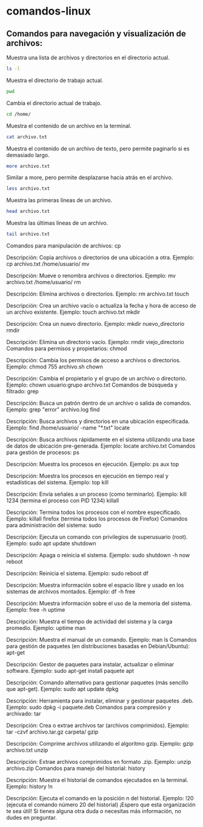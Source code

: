 # comandos-linux

## Comandos para navegación y visualización de archivos:

Muestra una lista de archivos y directorios en el directorio actual.
```bash
ls -l
``` 
Muestra el directorio de trabajo actual.
```bash
pwd
``` 
Cambia el directorio actual de trabajo.
```bash
cd /home/
``` 
Muestra el contenido de un archivo en la terminal.
```bash
cat archivo.txt
``` 
Muestra el contenido de un archivo de texto, pero permite paginarlo si es demasiado largo.
```bash
more archivo.txt
``` 
Similar a more, pero permite desplazarse hacia atrás en el archivo.
```bash
less archivo.txt
``` 
Muestra las primeras líneas de un archivo.
```bash
head archivo.txt
``` 
Muestra las últimas líneas de un archivo.
```bash
tail archivo.txt
``` 


Comandos para manipulación de archivos:
cp

Descripción: Copia archivos o directorios de una ubicación a otra.
Ejemplo: cp archivo.txt /home/usuario/
mv

Descripción: Mueve o renombra archivos o directorios.
Ejemplo: mv archivo.txt /home/usuario/
rm

Descripción: Elimina archivos o directorios.
Ejemplo: rm archivo.txt
touch

Descripción: Crea un archivo vacío o actualiza la fecha y hora de acceso de un archivo existente.
Ejemplo: touch archivo.txt
mkdir

Descripción: Crea un nuevo directorio.
Ejemplo: mkdir nuevo_directorio
rmdir

Descripción: Elimina un directorio vacío.
Ejemplo: rmdir viejo_directorio
Comandos para permisos y propietarios:
chmod

Descripción: Cambia los permisos de acceso a archivos o directorios.
Ejemplo: chmod 755 archivo.sh
chown

Descripción: Cambia el propietario y el grupo de un archivo o directorio.
Ejemplo: chown usuario:grupo archivo.txt
Comandos de búsqueda y filtrado:
grep

Descripción: Busca un patrón dentro de un archivo o salida de comandos.
Ejemplo: grep "error" archivo.log
find

Descripción: Busca archivos y directorios en una ubicación especificada.
Ejemplo: find /home/usuario/ -name "*.txt"
locate

Descripción: Busca archivos rápidamente en el sistema utilizando una base de datos de ubicación pre-generada.
Ejemplo: locate archivo.txt
Comandos para gestión de procesos:
ps

Descripción: Muestra los procesos en ejecución.
Ejemplo: ps aux
top

Descripción: Muestra los procesos en ejecución en tiempo real y estadísticas del sistema.
Ejemplo: top
kill

Descripción: Envía señales a un proceso (como terminarlo).
Ejemplo: kill 1234 (termina el proceso con PID 1234)
killall

Descripción: Termina todos los procesos con el nombre especificado.
Ejemplo: killall firefox (termina todos los procesos de Firefox)
Comandos para administración del sistema:
sudo

Descripción: Ejecuta un comando con privilegios de superusuario (root).
Ejemplo: sudo apt update
shutdown

Descripción: Apaga o reinicia el sistema.
Ejemplo: sudo shutdown -h now
reboot

Descripción: Reinicia el sistema.
Ejemplo: sudo reboot
df

Descripción: Muestra información sobre el espacio libre y usado en los sistemas de archivos montados.
Ejemplo: df -h
free

Descripción: Muestra información sobre el uso de la memoria del sistema.
Ejemplo: free -h
uptime

Descripción: Muestra el tiempo de actividad del sistema y la carga promedio.
Ejemplo: uptime
man

Descripción: Muestra el manual de un comando.
Ejemplo: man ls
Comandos para gestión de paquetes (en distribuciones basadas en Debian/Ubuntu):
apt-get

Descripción: Gestor de paquetes para instalar, actualizar o eliminar software.
Ejemplo: sudo apt-get install paquete
apt

Descripción: Comando alternativo para gestionar paquetes (más sencillo que apt-get).
Ejemplo: sudo apt update
dpkg

Descripción: Herramienta para instalar, eliminar y gestionar paquetes .deb.
Ejemplo: sudo dpkg -i paquete.deb
Comandos para compresión y archivado:
tar

Descripción: Crea o extrae archivos tar (archivos comprimidos).
Ejemplo: tar -czvf archivo.tar.gz carpeta/
gzip

Descripción: Comprime archivos utilizando el algoritmo gzip.
Ejemplo: gzip archivo.txt
unzip

Descripción: Extrae archivos comprimidos en formato .zip.
Ejemplo: unzip archivo.zip
Comandos para manejo del historial:
history

Descripción: Muestra el historial de comandos ejecutados en la terminal.
Ejemplo: history
!n

Descripción: Ejecuta el comando en la posición n del historial.
Ejemplo: !20 (ejecuta el comando número 20 del historial)
¡Espero que esta organización te sea útil! Si tienes alguna otra duda o necesitas más información, no dudes en preguntar.
